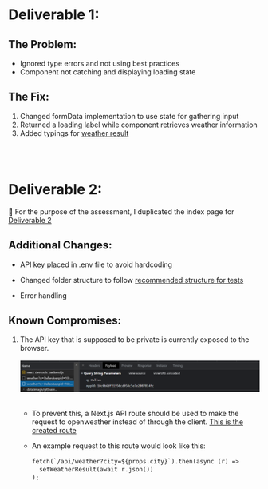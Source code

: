 # Deliverable 1:

## The Problem:

- Ignored type errors and not using best practices
- Component not catching and displaying loading state

## The Fix:

1. Changed formData implementation to use state for gathering input
2. Returned a loading label while component retrieves weather information
3. Added typings for [weather result](/types.ts)

<br></br>

# Deliverable 2:

🚧 For the purpose of the assessment, I duplicated the index page for [Deliverable 2](/pages/deliverable2.tsx)

## Additional Changes:

- API key placed in .env file to avoid hardcoding
- Changed folder structure to follow [recommended structure for tests](__tests__/pages/deliverable2.test.tsx)

- Error handling

## Known Compromises:

1. The API key that is supposed to be private is currently exposed to the browser.
   <br><br/>
   ![API Key Visible](networkReq.png)
   <br><br/>

   - To prevent this, a Next.js API route should be used to make the request to openweather instead of through the client. [This is the created route](/pages/api/weather.ts)
   - An example request to this route would look like this:

     ```tsx
     fetch(`/api/weather?city=${props.city}`).then(async (r) =>
       setWeatherResult(await r.json())
     );
     ```
